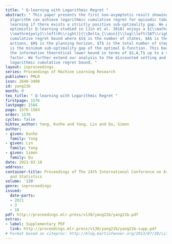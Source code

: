 ```yaml
---
title: " Q-learning with Logarithmic Regret "
abstract: " This paper presents the first non-asymptotic result showing a model-free
  algorithm can achieve logarithmic cumulative regret for episodic tabular reinforcement
  learning if there exists a strictly positive sub-optimality gap. We prove that the
  optimistic Q-learning studied in [Jin et al. 2018] enjoys a ${\\mathcal{O}}\\!\\left(\\frac{SA\\cdot
  \\mathrm{poly}\\left(H\\right)}{\\Delta_{\\min}}\\log\\left(SAT\\right)\\right)$
  cumulative regret bound where $S$ is the number of states, $A$ is the number of
  actions, $H$ is the planning horizon, $T$ is the total number of steps, and $\\Delta_{\\min}$
  is the minimum sub-optimality gap of the optimal Q-function. This bound matches
  the information theoretical lower bound in terms of $S,A,T$ up to a $\\log\\left(SA\\right)$
  factor. We further extend our analysis to the discounted setting and obtain a similar
  logarithmic cumulative regret bound. "
layout: inproceedings
series: Proceedings of Machine Learning Research
publisher: PMLR
issn: 2640-3498
id: yang21b
month: 0
tex_title: " Q-learning with Logarithmic Regret "
firstpage: 1576
lastpage: 1584
page: 1576-1584
order: 1576
cycles: false
bibtex_author: Yang, Kunhe and Yang, Lin and Du, Simon
author:
- given: Kunhe
  family: Yang
- given: Lin
  family: Yang
- given: Simon
  family: Du
date: 2021-03-18
address:
container-title: Proceedings of The 24th International Conference on Artificial Intelligence
  and Statistics
volume: '130'
genre: inproceedings
issued:
  date-parts:
  - 2021
  - 3
  - 18
pdf: http://proceedings.mlr.press/v130/yang21b/yang21b.pdf
extras:
- label: Supplementary PDF
  link: http://proceedings.mlr.press/v130/yang21b/yang21b-supp.pdf
# Format based on citeproc: http://blog.martinfenner.org/2013/07/30/citeproc-yaml-for-bibliographies/
---
```


